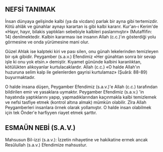 ## NEFSİ TANIMAK

İnsan dünyaya gelişinde kalbi (ya da vicdanı) parlak bir ayna gibi tertemizdir. Kötü ahlâk ve günahlar aynayı karartan is gibi kalbi karar­ır. Kur'an-ı Kerim'de «Hayır, hayır, bilakis yaptıkları sebebiyle kalbleri paslanmıştır» (Mutaffifin: 14) denilmektedir. Kalbin kararması ise insanın Allah (c.c.)'ın gösterdiği yolu görmesine ve onda yürümesine mani olur.

Güzel Ahlak ise kalpteki kiri ve pası silen, onu günah lekelerinden temizleyen bir ışık gibidir. Peygamber (s.a.v.) Efendimiz «Her günahtan sonra bir sevap işle ki onu yok etsin.» demiştir. Kıyamet gününde kalbini karanlıktan, kötülükten alıkoyanlar kurtulacaklardır. Allah (c.c.) «O halde Allah'ın huzuruna selim kalp ile gelenlerden gayrisi kurtulamaz» (Şuârâ: 88-89) buyurmaktadır.

O halde insana düşen, Peygamber Efendimiz (s.a.v.)'e Allah (c.c.) tarafından bildirilen emir ve yasaklara uymaktır. Peygamber Efendimiz (s.a.v.) 'in hayatında yaptıklarını yapıp, yapmadıklarından kaçınmakla kalbi temizlemek ve nef­si tasfiye etmek (kontrol altına almak) mümkün olabilir. Zîra Allah Peygamberleri insanlara ör­nek olarak yollamıştır. O halde insan olabilmek için tek Önder'e harfiyyen riayet etmek şarttır.

## ESMAÜN NEBİ (S.A.V.)

Mahsusun Bil-izzi (s.a.v.): İzzetin nihayetine ve hakikatine ermek ancak Resûlullah (s.a.v.) Efendimize mahsustur.
